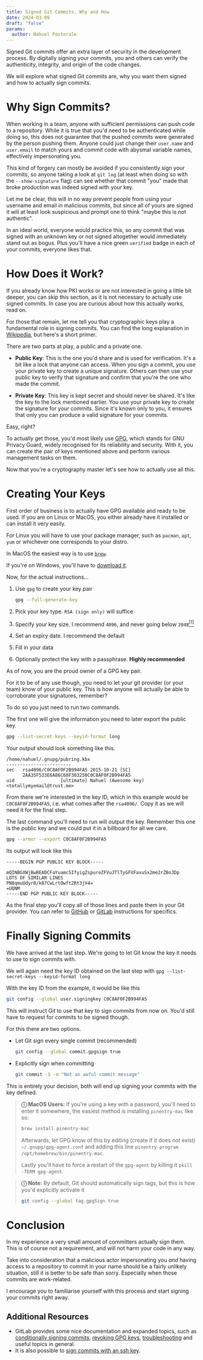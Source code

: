 ```yaml
---
title: Signed Git Commits. Why and How
date: 2024-03-09
draft: "false"
params:
  author: Nahuel Pastorale
---
```


Signed Git commits offer an extra layer of security in the development process. By digitally signing your commits, you and others can verify the authenticity, integrity, and origin of the code changes.

We will explore what signed Git commits are, why you want them signed and how to actually sign commits.

# Why Sign Commits?

When working in a team, anyone with sufficient permissions can push code to a repository. While it is true that you'd need to be authenticated while doing so, this does not guarantee that the pushed commits were generated by the person pushing them. Anyone could just change their `user.name` and `user.email` to match yours and commit code with abysmal variable names, effectively impersonating you.

This kind of forgery can mostly be avoided if you consistently sign your commits, so anyone taking a look at `git log` (at least when doing so with the `--show-signature` flag) can see whether that commit "you" made that broke production was indeed signed with your key.

Let me be clear, this will in no way prevent people from using your username and email in malicious commits, but since all of yours are signed it will at least look suspicious and prompt one to think "maybe this is not authentic".

In an ideal world, everyone would practice this, so any commit that was signed with an unknown key or not signed altogether would immediately stand out as bogus. Plus you'll have a nice green `verified` badge in each of your commits, everyone likes that.

# How Does it Work?

If you already know how PKI works or are not interested in going a little bit deeper, you can skip this section, as it is not necessary to actually use signed commits. In case you are curious about how this actually works, read on.

For those that remain, let me tell you that cryptographic keys play a fundamental role in signing commits. You can find the long explanation in [Wikipedia](https://en.wikipedia.org/wiki/Public_key_infrastructure), but here's a short primer.

There are two parts at play, a public and a private one.

- **Public Key**: This is the one you'd share and is used for verification. It's a bit like a lock that anyone can access. When you sign a commit, you use your private key to create a unique signature. Others can then use your public key to verify that signature and confirm that you're the one who made the commit.

- **Private Key**: This key is kept secret and should never be shared. It's like the key to the lock mentioned earlier. You use your private key to create the signature for your commits. Since it's known only to you, it ensures that only you can produce a valid signature for your commits.

Easy, right?

To actually get those, you'd most likely use [GPG](https://en.wikipedia.org/wiki/GNU_Privacy_Guard), which stands for GNU Privacy Guard, widely recognised for its reliability and security. With it, you can create the pair of keys mentioned above and perform various management tasks on them.

Now that you're a cryptography master let's see how to actually use all this.

# Creating Your Keys

First order of business is to actually have GPG available and ready to be used. If you are on Linux or MacOS, you either already have it installed or can install it very easily.

For Linux you will have to use your package manager, such as `pacman`, `apt`, `yum` or whichever one corresponds to your distro.

In MacOS the easiest way is to use [`brew`](https://brew.sh/).

If you're on Windows, you'll have to [download it](https://gnupg.org/download/).

Now, for the actual instructions...

1. Use `gpg` to create your key pair

   ```bash
   gpg --full-generate-key
   ```

2. Pick your key type. `RSA (sign only)` will suffice
3. Specify your key size. I recommend `4096`, and never going below `2048`[<sup>&#91;1&#93;</sup>](https://en.wikipedia.org/wiki/Key_size#:~:text=Since%202015%2C%20NIST%20recommends%20a%20minimum%20of%202048%2Dbit%20keys%20for%20RSA%2C%5B12%5D%20an%20update%20to%20the%20widely%2Daccepted%20recommendation%20of%20a%201024%2Dbit%20minimum%20since%20at%20least%202002.%5B13%5D)
4. Set an expiry date. I recommend the default
5. Fill in your data
6. Optionally protect the key with a passphrase. **Highly recommended**

As of now, you are the proud owner of a GPG key pair.

For it to be of any use though, you need to let your git provider (or your team) know of your public key. This is how anyone will actually be able to corroborate your signatures, remember?

To do so you just need to run two commands.

The first one will give the information you need to later export the public key.

```bash
gpg --list-secret-keys --keyid-format long
```

Your output should look something like this.

```text
/home/nahuel/.gnupg/pubring.kbx
------------------------
sec   rsa4096/C0C8AF0F2B994FA5 2015-10-21 [SC]
      2AA35F533E6A86C60F303250C0C8AF0F2B994FA5
uid                 [ultimate] Nahuel (Awesome key) <totallymyemail@trust.me>
```

From there we're interested in the key ID, which in this example would be `C0C8AF0F2B994FA5`, i.e. what comes after the `rsa4096/`. Copy it as we will need it for the final step.

The last command you'll need to run will output the key. Remember this one is the public key and we could put it in a billboard for all we care.

```bash
gpg --armor --export C0C8AF0F2B994FA5
```

Its output will look like this

```text
-----BEGIN PGP PUBLIC KEY BLOCK-----

mQINBGXWjBwBEADCFaYuamcSIfyigZspureZFVuJTlTyGFVFaxuSx2me2rZBoJDp
LOTS OF SIMILAR LINES
PN8qmuUdyr8/k87CwLrtOwft2Rt3jV4=
=UQNM
-----END PGP PUBLIC KEY BLOCK-----
```

As the final step you'll copy all of those lines and paste them in your Git provider. You can refer to [GitHub](https://docs.github.com/en/authentication/managing-commit-signature-verification/adding-a-gpg-key-to-your-github-account) or [GitLab](https://docs.gitlab.com/ee/user/project/repository/signed_commits/gpg.html#add-a-gpg-key-to-your-account) instructions for specifics.

# Finally Signing Commits

We have arrived at the last step. We're going to let Git know the key it needs to use to sign commits with.

We will again need the key ID obtained on the last step with `gpg --list-secret-keys --keyid-format long`

With the key ID from the example, it would be like this

```bash
git config --global user.signingkey C0C8AF0F2B994FA5
```

This will instruct Git to use that key to sign commits from now on. You'd still have to request for commits to be signed though.

For this there are two options.

- Let Git sign every single commit (recommended)

  ```bash
  git config --global commit.gpgsign true
  ```

- Explicitly sign when committing

  ```bash
  git commit -S -m "Not an awful commit message"
  ```

This is entirely your decision, both will end up signing your commits with the key defined.

> **ⓘ MacOS Users:**
> If you're using a key with a password, you'll need to enter it somewhere, the easiest method is installing `pinentry-mac` like so:
>
> ```bash
> brew install pinentry-mac
> ```
>
> Afterwards, let GPG know of this by editing (create if it does not exist) `~/.gnupg/gpg-agent.conf` and adding this line `pinentry-program /opt/homebrew/bin/pinentry-mac`.
>
> Lastly you'll have to force a restart of the `gpg-agent` by killing it `pkill -TERM gpg-agent`.

> **ⓘ Note:**
> By default, Git should automatically sign tags, but this is how you'd explicitly activate it
>
> ```bash
> git config --global tag.gpgSign true
> ```

# Conclusion

In my experience a very small amount of committers actually sign them. This is of course not a requirement, and will not harm your code in any way.

Take into consideration that a malicious actor impersonating you _and_ having access to a repository to commit in your name should be a fairly unlikely situation, still it is better to be safe than sorry. Especially when those commits are work-related.

I encourage you to familiarise yourself with this process and start signing your commits right away.

## Additional Resources

- GitLab provides some nice documentation and expanded topics, such as [conditionally signing commits](https://docs.gitlab.com/ee/user/project/repository/signed_commits/gpg.html#set-signing-key-conditionally), [revoking GPG keys](https://docs.gitlab.com/ee/user/project/repository/signed_commits/gpg.html#revoke-a-gpg-key), [troubleshooting](https://docs.gitlab.com/ee/user/project/repository/signed_commits/gpg.html#troubleshooting) and useful topics in general.
- It is also possible to [sign commits with an ssh key](https://docs.gitlab.com/ee/user/project/repository/signed_commits/ssh.html).
